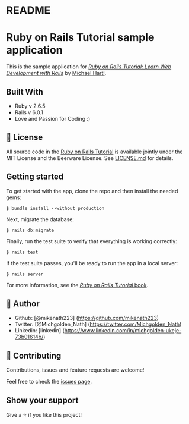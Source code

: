 # README

# Ruby on Rails Tutorial sample application

This is the sample application for
[*Ruby on Rails Tutorial:
Learn Web Development with Rails*](https://www.railstutorial.org/)
by [Michael Hartl](http://www.michaelhartl.com/).

## Built With

- Ruby v 2.6.5
- Rails v 6.0.1
- Love and Passion for Coding :)

## 📝 License

All source code in the [Ruby on Rails Tutorial](https://www.railstutorial.org/)
is available jointly under the MIT License and the Beerware License. See
[LICENSE.md](LICENSE.md) for details.

## Getting started

To get started with the app, clone the repo and then install the needed gems:

```
$ bundle install --without production
```

Next, migrate the database:

```
$ rails db:migrate
```

Finally, run the test suite to verify that everything is working correctly:

```
$ rails test
```

If the test suite passes, you'll be ready to run the app in a local server:

```
$ rails server
```

For more information, see the
[*Ruby on Rails Tutorial* book](https://www.railstutorial.org/book).


## 👤 Author

- Github: [@mikenath223] (https://github.com/mikenath223)
- Twitter: [@Michgolden_Nath] (https://twitter.com/Michgolden_Nath)
- Linkedin: [linkedin] (https://www.linkedin.com/in/michgolden-ukeje-73b01614b/)

## 🤝 Contributing

Contributions, issues and feature requests are welcome!

Feel free to check the [issues page](https://github.com/mikenath223/sample_app/issues).

## Show your support

Give a ⭐️ if you like this project!